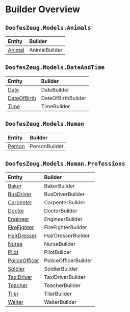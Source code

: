 ﻿# Builder Overview


## `DoofesZeug.Models.Animals`

|Entity|Builder|
|:-----|:------|
|[Animal](../Models/DoofesZeug.Models.Animals/Animal.md)|AnimalBuilder|


## `DoofesZeug.Models.DateAndTime`

|Entity|Builder|
|:-----|:------|
|[Date](../Models/DoofesZeug.Models.DateAndTime/Date.md)|DateBuilder|
|[DateOfBirth](../Models/DoofesZeug.Models.DateAndTime/DateOfBirth.md)|DateOfBirthBuilder|
|[Time](../Models/DoofesZeug.Models.DateAndTime/Time.md)|TimeBuilder|


## `DoofesZeug.Models.Human`

|Entity|Builder|
|:-----|:------|
|[Person](../Models/DoofesZeug.Models.Human/Person.md)|PersonBuilder|


## `DoofesZeug.Models.Human.Professions`

|Entity|Builder|
|:-----|:------|
|[Baker](../Models/DoofesZeug.Models.Human.Professions/Baker.md)|BakerBuilder|
|[BusDriver](../Models/DoofesZeug.Models.Human.Professions/BusDriver.md)|BusDriverBuilder|
|[Carpenter](../Models/DoofesZeug.Models.Human.Professions/Carpenter.md)|CarpenterBuilder|
|[Doctor](../Models/DoofesZeug.Models.Human.Professions/Doctor.md)|DoctorBuilder|
|[Engineer](../Models/DoofesZeug.Models.Human.Professions/Engineer.md)|EngineerBuilder|
|[FireFighter](../Models/DoofesZeug.Models.Human.Professions/FireFighter.md)|FireFighterBuilder|
|[HairDresser](../Models/DoofesZeug.Models.Human.Professions/HairDresser.md)|HairDresserBuilder|
|[Nurse](../Models/DoofesZeug.Models.Human.Professions/Nurse.md)|NurseBuilder|
|[Pilot](../Models/DoofesZeug.Models.Human.Professions/Pilot.md)|PilotBuilder|
|[PoliceOfficer](../Models/DoofesZeug.Models.Human.Professions/PoliceOfficer.md)|PoliceOfficerBuilder|
|[Soldier](../Models/DoofesZeug.Models.Human.Professions/Soldier.md)|SoldierBuilder|
|[TaxiDriver](../Models/DoofesZeug.Models.Human.Professions/TaxiDriver.md)|TaxiDriverBuilder|
|[Teacher](../Models/DoofesZeug.Models.Human.Professions/Teacher.md)|TeacherBuilder|
|[Tiler](../Models/DoofesZeug.Models.Human.Professions/Tiler.md)|TilerBuilder|
|[Waiter](../Models/DoofesZeug.Models.Human.Professions/Waiter.md)|WaiterBuilder|

